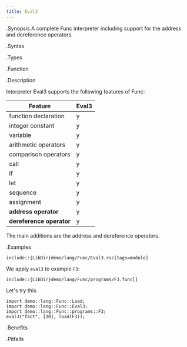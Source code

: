 ```yaml
---
title: Eval3
---
```


.Synopsis
A complete Func interpreter including support for the address and dereference operators.

.Syntax

.Types

.Function

.Description

Interpreter Eval3 supports the following features of Func: 


| Feature              | Eval3 |
| --- | --- |
| function declaration | y |
| integer constant     | y |
| variable             | y |
| arithmetic operators | y |
| comparison operators | y |
| call                 | y |
| if                   | y |
| let                  | y |
| sequence             | y |
| assignment           | y |
| __address operator__ | y |
| __dereference operator__ | y |




The main additions are the address and dereference operators.

.Examples
```rascal
include::{LibDir}demo/lang/Func/Eval3.rsc[tags=module]
```

                

We apply `eval3` to example `F3`:
```rascal
include::{LibDir}demo/lang/Func/programs/F3.func[]
```

                
Let's try this.
```rascal-shell
import demo::lang::Func::Load;
import demo::lang::Func::Eval3;
import demo::lang::Func::programs::F3;
eval3("fact", [10], load(F3));
```



.Benefits

.Pitfalls

